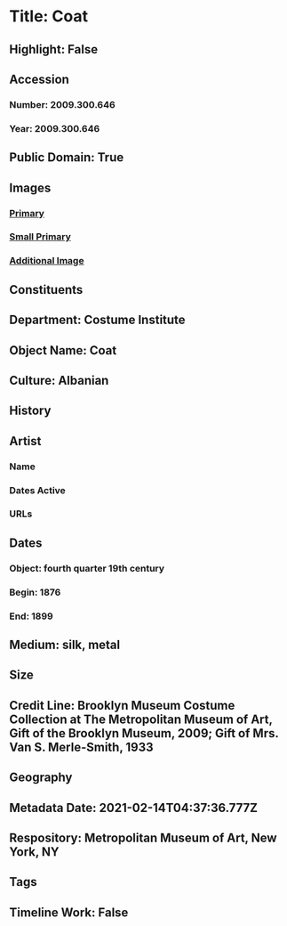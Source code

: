 # Title: Coat
## Highlight: False
## Accession
### Number: 2009.300.646
### Year: 2009.300.646
## Public Domain: True
## Images
### [Primary](https://images.metmuseum.org/CRDImages/ci/original/33.390.1_front_CP4.jpg)
### [Small Primary](https://images.metmuseum.org/CRDImages/ci/web-large/33.390.1_front_CP4.jpg)
### [Additional Image](https://images.metmuseum.org/CRDImages/ci/original/33.390.1_back_CP4.jpg)
## Constituents
## Department: Costume Institute
## Object Name: Coat
## Culture: Albanian
## History
## Artist
### Name
### Dates Active
### URLs
## Dates
### Object: fourth quarter 19th century
### Begin: 1876
### End: 1899
## Medium: silk, metal
## Size
## Credit Line: Brooklyn Museum Costume Collection at The Metropolitan Museum of Art, Gift of the Brooklyn Museum, 2009; Gift of Mrs. Van S. Merle-Smith, 1933
## Geography
## Metadata Date: 2021-02-14T04:37:36.777Z
## Respository: Metropolitan Museum of Art, New York, NY
## Tags
## Timeline Work: False
